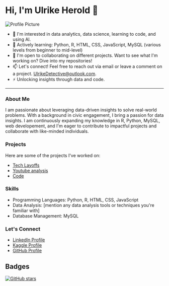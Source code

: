 # Hi, I'm Ulrike Herold 👋

![Profile Picture](https://avatars.githubusercontent.com/u/142745875?v=4)


- 👀 I'm interested in data analytics, data science, learning to code, and using AI.
- 🌱 Actively learning: Python, R, HTML, CSS, JavaScript, MySQL (various levels from beginner to mid-level)
- 💼 I'm open to collaborating on different projects. Want to see what I'm working on? Dive into my repositories!
- 📫 Let's connect! Feel free to reach out via email or leave a comment on a project. [UlrikeDetective@outlook.com](mailto:UlrikeDetective@outlook.com).
- ⚡ Unlocking insights through data and code.

---

### About Me
I am passionate about leveraging data-driven insights to solve real-world problems. With a background in civic engagement, 
I bring a passion for data insights. I am continuously expanding my knowledge in R, Python, MySQL, web developement, 
and I'm eager to contribute to impactful projects and collaborate with like-minded individuals.

### Projects
Here are some of the projects I've worked on:
- [Tech Layoffs](https://github.com/UlrikeDetective/tech_layoffs)
- [Youtube analysis](https://github.com/UlrikeDetective/youtube)
- [Code](https://github.com/UlrikeDetective/code)

### Skills
- Programming Languages: Python, R, HTML, CSS, JavaScript
- Data Analysis: [mention any data analysis tools or techniques you're familiar with]
- Database Management: MySQL

### Let's Connect
- [LinkedIn Profile](https://www.linkedin.com/in/ulrike-herold/)
- [Kaggle Profile](https://www.kaggle.com/ulrikeherold)
- [GitHub Profile](https://github.com/UlrikeDetective)

## Badges
[![GitHub stars](https://img.shields.io/github/stars/UlrikeDetective)](https://github.com/UlrikeDetective/stargazers) 

